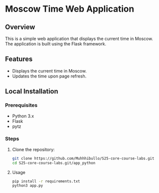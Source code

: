 # Moscow Time Web Application

## Overview
This is a simple web application that displays the current time in Moscow. The application is built using the Flask framework.

## Features
- Displays the current time in Moscow.
- Updates the time upon page refresh.

## Local Installation

### Prerequisites
- Python 3.x
- Flask
- pytz

### Steps
1. Clone the repository:
   ```sh
   git clone https://github.com/Muhhhibullo/S25-core-course-labs.git
   cd S25-core-course-labs.git/app_python

2. Usage
   ```sh
   pip install -r requirements.txt
   python3 app.py